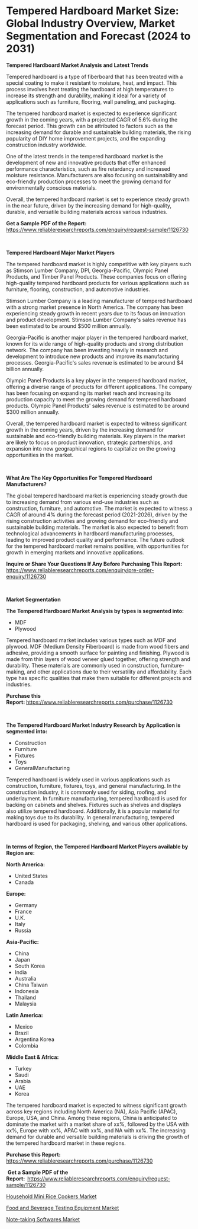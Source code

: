 <p><h1>Tempered Hardboard Market Size: Global Industry Overview, Market Segmentation and Forecast (2024 to 2031)</h1></p><p><strong>Tempered Hardboard Market Analysis and Latest Trends</strong></p>
<p><p>Tempered hardboard is a type of fiberboard that has been treated with a special coating to make it resistant to moisture, heat, and impact. This process involves heat treating the hardboard at high temperatures to increase its strength and durability, making it ideal for a variety of applications such as furniture, flooring, wall paneling, and packaging.</p><p>The tempered hardboard market is expected to experience significant growth in the coming years, with a projected CAGR of 5.6% during the forecast period. This growth can be attributed to factors such as the increasing demand for durable and sustainable building materials, the rising popularity of DIY home improvement projects, and the expanding construction industry worldwide.</p><p>One of the latest trends in the tempered hardboard market is the development of new and innovative products that offer enhanced performance characteristics, such as fire retardancy and increased moisture resistance. Manufacturers are also focusing on sustainability and eco-friendly production processes to meet the growing demand for environmentally conscious materials.</p><p>Overall, the tempered hardboard market is set to experience steady growth in the near future, driven by the increasing demand for high-quality, durable, and versatile building materials across various industries.</p></p>
<p><strong>Get a Sample PDF of the Report:&nbsp;</strong> <a href="https://www.reliableresearchreports.com/enquiry/request-sample/1126730">https://www.reliableresearchreports.com/enquiry/request-sample/1126730</a></p>
<p>&nbsp;</p>
<p><strong>Tempered Hardboard Major Market Players</strong></p>
<p><p>The tempered hardboard market is highly competitive with key players such as Stimson Lumber Company, DPI, Georgia-Pacific, Olympic Panel Products, and Timber Panel Products. These companies focus on offering high-quality tempered hardboard products for various applications such as furniture, flooring, construction, and automotive industries.</p><p>Stimson Lumber Company is a leading manufacturer of tempered hardboard with a strong market presence in North America. The company has been experiencing steady growth in recent years due to its focus on innovation and product development. Stimson Lumber Company's sales revenue has been estimated to be around $500 million annually.</p><p>Georgia-Pacific is another major player in the tempered hardboard market, known for its wide range of high-quality products and strong distribution network. The company has been investing heavily in research and development to introduce new products and improve its manufacturing processes. Georgia-Pacific's sales revenue is estimated to be around $4 billion annually.</p><p>Olympic Panel Products is a key player in the tempered hardboard market, offering a diverse range of products for different applications. The company has been focusing on expanding its market reach and increasing its production capacity to meet the growing demand for tempered hardboard products. Olympic Panel Products' sales revenue is estimated to be around $300 million annually.</p><p>Overall, the tempered hardboard market is expected to witness significant growth in the coming years, driven by the increasing demand for sustainable and eco-friendly building materials. Key players in the market are likely to focus on product innovation, strategic partnerships, and expansion into new geographical regions to capitalize on the growing opportunities in the market.</p></p>
<p>&nbsp;</p>
<p><strong>What Are The Key Opportunities For Tempered Hardboard Manufacturers?</strong></p>
<p><p>The global tempered hardboard market is experiencing steady growth due to increasing demand from various end-use industries such as construction, furniture, and automotive. The market is expected to witness a CAGR of around 4% during the forecast period (2021-2026), driven by the rising construction activities and growing demand for eco-friendly and sustainable building materials. The market is also expected to benefit from technological advancements in hardboard manufacturing processes, leading to improved product quality and performance. The future outlook for the tempered hardboard market remains positive, with opportunities for growth in emerging markets and innovative applications.</p></p>
<p><strong>Inquire or Share Your Questions If Any Before Purchasing This Report:</strong> <a href="https://www.reliableresearchreports.com/enquiry/pre-order-enquiry/1126730">https://www.reliableresearchreports.com/enquiry/pre-order-enquiry/1126730</a></p>
<p>&nbsp;</p>
<p><strong>Market Segmentation</strong></p>
<p><strong>The Tempered Hardboard Market Analysis by types is segmented into:</strong></p>
<p><ul><li>MDF</li><li>Plywood</li></ul></p>
<p><p>Tempered hardboard market includes various types such as MDF and plywood. MDF (Medium Density Fiberboard) is made from wood fibers and adhesive, providing a smooth surface for painting and finishing. Plywood is made from thin layers of wood veneer glued together, offering strength and durability. These materials are commonly used in construction, furniture-making, and other applications due to their versatility and affordability. Each type has specific qualities that make them suitable for different projects and industries.</p></p>
<p><strong>Purchase this Report:&nbsp;</strong><a href="https://www.reliableresearchreports.com/purchase/1126730">https://www.reliableresearchreports.com/purchase/1126730</a></p>
<p>&nbsp;</p>
<p><strong>The Tempered Hardboard Market Industry Research by Application is segmented into:</strong></p>
<p><ul><li>Construction</li><li>Furniture</li><li>Fixtures</li><li>Toys</li><li>GeneralManufacturing</li></ul></p>
<p><p>Tempered hardboard is widely used in various applications such as construction, furniture, fixtures, toys, and general manufacturing. In the construction industry, it is commonly used for siding, roofing, and underlayment. In furniture manufacturing, tempered hardboard is used for backing on cabinets and shelves. Fixtures such as shelves and displays also utilize tempered hardboard. Additionally, it is a popular material for making toys due to its durability. In general manufacturing, tempered hardboard is used for packaging, shelving, and various other applications.</p></p>
<p>&nbsp;</p>
<p><strong>In terms of Region, the Tempered Hardboard Market Players available by Region are:</strong></p>
<p>
    <p> <strong> North America: </strong>
        <ul>
            <li>United States</li>
            <li>Canada</li>
        </ul>
        </p> 
    <p> <strong> Europe: </strong>
        <ul>
            <li>Germany</li>
            <li>France</li>
            <li>U.K.</li>
            <li>Italy</li>
            <li>Russia</li>
        </ul>
        </p> 
    <p> <strong> Asia-Pacific: </strong>
        <ul>
            <li>China</li>
            <li>Japan</li>
            <li>South Korea</li>
            <li>India</li>
            <li>Australia</li>
            <li>China Taiwan</li>
            <li>Indonesia</li>
            <li>Thailand</li>
            <li>Malaysia</li>
        </ul>
        </p> 
    <p> <strong> Latin America: </strong>
        <ul>
            <li>Mexico</li>
            <li>Brazil</li>
            <li>Argentina Korea</li>
            <li>Colombia</li>
        </ul>
        </p> 
    <p> <strong> Middle East & Africa: </strong>
        <ul>
            <li>Turkey</li>
            <li>Saudi</li>
            <li>Arabia</li>
            <li>UAE</li>
            <li>Korea</li>
        </ul>
    </p>
    </p>
<p><p>The tempered hardboard market is expected to witness significant growth across key regions including North America (NA), Asia Pacific (APAC), Europe, USA, and China. Among these regions, China is anticipated to dominate the market with a market share of xx%, followed by the USA with xx%, Europe with xx%, APAC with xx%, and NA with xx%. The increasing demand for durable and versatile building materials is driving the growth of the tempered hardboard market in these regions.</p></p>
<p><strong>Purchase this Report: </strong><a href="https://www.reliableresearchreports.com/purchase/1126730">https://www.reliableresearchreports.com/purchase/1126730</a></p>
<p>&nbsp;<strong>Get a Sample PDF of the Report:&nbsp;&nbsp;</strong><a href="https://www.reliableresearchreports.com/enquiry/request-sample/1126730">https://www.reliableresearchreports.com/enquiry/request-sample/1126730</a></p>
<p><strong></strong></p>
<p><p><a href="https://view.publitas.com/reportprime-1/insights-into-household-mini-rice-cookers-market-size-analysing-market-share-trends-and-growth-from-2023-to-2030/">Household Mini Rice Cookers Market</a></p><p><a href="https://view.publitas.com/reportprime-1/food-and-beverage-testing-equipment-market-dynamics-2023-2030-also-about-its-market-trends-projections-and-opportunities/">Food and Beverage Testing Equipment Market</a></p><p><a href="https://view.publitas.com/reportprime-1/note-taking-softwares-market-size-growth-outlook-from-2023-to-2030-projecting-at-markets-trends-analysis-by-application-regional-outlook-and-revenue/">Note-taking Softwares Market</a></p></p>